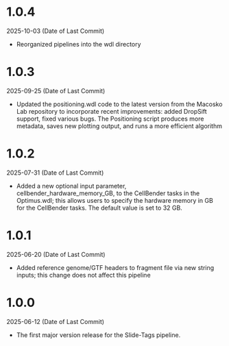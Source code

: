 # 1.0.4
2025-10-03 (Date of Last Commit)

* Reorganized pipelines into the wdl  directory

# 1.0.3
2025-09-25 (Date of Last Commit)

* Updated the positioning.wdl code to the latest version from the Macosko Lab repository to incorporate recent improvements: added DropSift support, fixed various bugs. The Positioning script produces more metadata, saves new plotting output, and runs a more efficient algorithm

# 1.0.2
2025-07-31 (Date of Last Commit)

* Added a new optional input parameter, cellbender_hardware_memory_GB, to the CellBender tasks in the Optimus.wdl; this allows users to specify the hardware memory in GB for the CellBender tasks. The default value is set to 32 GB.

# 1.0.1
2025-06-20 (Date of Last Commit)

* Added reference genome/GTF headers to fragment file via new string inputs; this change does not affect this pipeline

# 1.0.0
2025-06-12 (Date of Last Commit)

* The first major version release for the Slide-Tags pipeline.